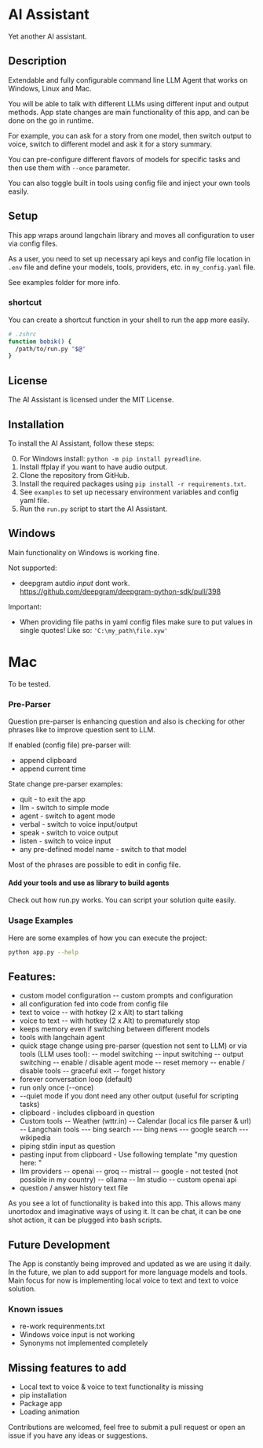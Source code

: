 # AI Assistant
Yet another AI assistant.

## Description
Extendable and fully configurable command line LLM Agent that works on Windows, Linux and Mac.

You will be able to talk with different LLMs using different input and output methods.
App state changes are main functionality of this app, and can be done on the go in runtime. 

For example, you can ask for a story from one model,
then switch output to voice, switch to different model and ask it for a story summary.

You can pre-configure different flavors of models for specific tasks and then use them with `--once` parameter.

You can also toggle built in tools using config file and inject your own tools easily.

## Setup
This app wraps around langchain library 
and moves all configuration to user via config files.

As a user, you need to set up necessary api keys and config file location in 
`.env` file and define your models, tools, providers, etc. in `my_config.yaml` file.

See examples folder for more info.

### shortcut
You can create a shortcut function in your shell to run the app more easily.

```bash
# .zshrc
function bobik() {
  /path/to/run.py "$@"
}
```

## License

The AI Assistant is licensed under the MIT License.

## Installation

To install the AI Assistant, follow these steps:

0. For Windows install: `python -m pip install pyreadline`.
1. Install ffplay if you want to have audio output.
2. Clone the repository from GitHub.
3. Install the required packages using `pip install -r requirements.txt`.
4. See `examples` to set up necessary environment variables and config yaml file.
5. Run the `run.py` script to start the AI Assistant.

## Windows
Main functionality on Windows is working fine. 

Not supported:
- deepgram autdio _input_ dont work. https://github.com/deepgram/deepgram-python-sdk/pull/398

Important:
- When providing file paths in yaml config files make sure to put values in single quotes! Like so: `'C:\my_path\file.xyw'`

# Mac
To be tested.


### Pre-Parser

Question pre-parser is enhancing question and also is checking for other phrases like to improve question sent to LLM.

If enabled (config file) pre-parser will:
- append clipboard
- append current time

State change pre-parser examples:
- quit - to exit the app
- llm - switch to simple mode
- agent - switch to agent mode
- verbal - switch to voice input/output
- speak - switch to voice output
- listen - switch to voice input
- any pre-defined model name - switch to that model

Most of the phrases are possible to edit in config file.


#### Add your tools and use as library to build agents

Check out how run.py works. You can script your solution quite easily.

### Usage Examples

Here are some examples of how you can execute the project:

```bash
python app.py --help
```


## Features:
- custom model configuration
-- custom prompts and configuration
- all configuration fed into code from config file
- text to voice
-- with hotkey (2 x Alt) to start talking
- voice to text
-- with hotkey (2 x Alt) to prematurely stop
- keeps memory even if switching between different models
- tools with langchain agent
- quick stage change using pre-parser (question not sent to LLM) or via tools (LLM uses tool):
-- model switching
-- input switching
-- output switching
-- enable / disable agent mode
-- reset memory
-- enable / disable tools
-- graceful exit
-- forget history
- forever conversation loop (default)
- run only once (--once)
- --quiet mode if you dont need any other output (useful for scripting tasks)
- clipboard - includes clipboard in question
- Custom tools
-- Weather (wttr.in)
-- Calendar (local ics file parser & url)
-- Langchain tools
--- bing search
--- bing news
--- google search
--- wikipedia
- piping stdin input as question
- pasting input from clipboard - Use following template "my question here: <paste>" 
- llm providers
-- openai
-- groq
-- mistral
-- google - not tested (not possible in my country)
-- ollama
-- lm studio
-- custom openai api
- question / answer history text file

As you see a lot of functionality is baked into this app. This allows many unortodox and imaginative ways of using it. It can be chat, it can be one shot action, it can be plugged into bash scripts.


## Future Development
The App is constantly being improved and updated as we are using it daily.
In the future, we plan to add support for more language models and tools.
Main focus for now is implementing local voice to text and text to voice solution.

### Known issues
- re-work requirenments.txt
- Windows voice input is not working
- Synonyms not implemented completely

## Missing features to add
- Local text to voice & voice to text functionality is missing
- pip installation
- Package app
- Loading animation

Contributions are welcomed, feel free to submit a pull request or open an issue if you have any ideas or suggestions.
